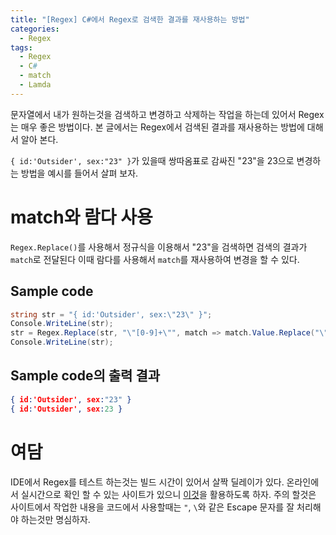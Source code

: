 ```yaml
---
title: "[Regex] C#에서 Regex로 검색한 결과를 재사용하는 방법"
categories:
  - Regex
tags:
  - Regex
  - C#
  - match
  - Lamda
---
```


문자열에서 내가 원하는것을 검색하고 변경하고 삭제하는 작업을 하는데 있어서 Regex는 매우 좋은 방법이다. 본 글에서는 Regex에서 검색된 결과를 재사용하는 방법에 대해서 알아 본다.

``` { id:'Outsider', sex:"23" } ```가 있을때 쌍따옴표로 감싸진 "23"을 23으로 변경하는 방법을 예시를 들어서 살펴 보자.

# match와 람다 사용

``` Regex.Replace() ```를 사용해서 정규식을 이용해서 "23"을 검색하면 검색의 결과가 ``` match ```로 전달된다 
이때 람다를 사용해서 ```match```를 재사용하여 변경을 할 수 있다.

## Sample code

``` csharp
string str = "{ id:'Outsider', sex:\"23\" }";
Console.WriteLine(str);
str = Regex.Replace(str, "\"[0-9]+\"", match => match.Value.Replace("\"", "")); // 
Console.WriteLine(str);
```

## Sample code의 출력 결과

``` json
{ id:'Outsider', sex:"23" }
{ id:'Outsider', sex:23 }
```

# 여담

IDE에서 Regex를 테스트 하는것는 빌드 시간이 있어서 살짝 딜레이가 있다. 온라인에서 실시간으로 확인 할 수 있는 사이트가 있으니 [이것](https://regexr.com/)을 활용하도록 하자. 주의 할것은 사이트에서 작업한 내용을 코드에서 사용할때는 ```"```, ```\```와 같은 Escape 문자를 잘 처리해야 하는것만 명심하자.